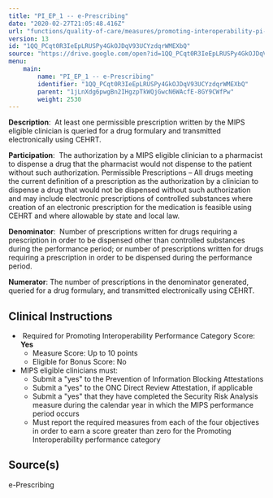 ```yaml
---
title: "PI_EP_1 -- e-Prescribing"
date: "2020-02-27T21:05:48.416Z"
url: "functions/quality-of-care/measures/promoting-interoperability-pi-measures/pi_ep_1-e-prescribing.html"
version: 13
id: "1QQ_PCqt0R3IeEpLRUSPy4GkOJDqV93UCYzdqrWMEXbQ"
source: "https://drive.google.com/open?id=1QQ_PCqt0R3IeEpLRUSPy4GkOJDqV93UCYzdqrWMEXbQ"
menu:
    main:
        name: "PI_EP_1 -- e-Prescribing"
        identifier: "1QQ_PCqt0R3IeEpLRUSPy4GkOJDqV93UCYzdqrWMEXbQ"
        parent: "1jLnXdg6pwgBn2IHgzpTkWQjGwcN6WAcfE-8GY9CWfPw"
        weight: 2530
---
```

**Description**:  At least one permissible prescription written by the MIPS eligible clinician is queried for a drug formulary and transmitted electronically using CEHRT.

**Participation**:  The authorization by a MIPS eligible clinician to a pharmacist to dispense a drug that the pharmacist would not dispense to the patient without such authorization. Permissible Prescriptions – All drugs meeting the current definition of a prescription as the authorization by a clinician to dispense a drug that would not be dispensed without such authorization and may include electronic prescriptions of controlled substances where creation of an electronic prescription for the medication is feasible using CEHRT and where allowable by state and local law. 

**Denominator**:  Number of prescriptions written for drugs requiring a prescription in order to be dispensed other than controlled substances during the performance period; or number of prescriptions written for drugs requiring a prescription in order to be dispensed during the performance period.

**Numerator**: The number of prescriptions in the denominator generated, queried for a drug formulary, and transmitted electronically using CEHRT.

## Clinical Instructions

*  Required for Promoting Interoperability Performance Category Score: <strong>Yes</strong>
    * Measure Score: Up to 10 points
    * Eligible for Bonus Score: No
* MIPS eligible clinicians must:
    * Submit a "yes" to the Prevention of Information Blocking Attestations
    * Submit a "yes" to the ONC Direct Review Attestation, if applicable
    * Submit a "yes" that they have completed the Security Risk Analysis measure during the calendar year in which the MIPS performance period occurs
    * Must report the required measures from each of the four objectives in order to earn a score greater than zero for the Promoting Interoperability performance category

## Source(s)

e-Prescribing

